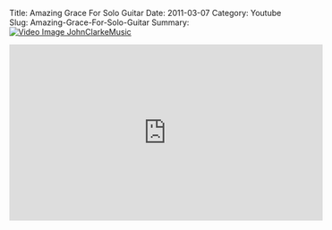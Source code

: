 Title: Amazing Grace For Solo Guitar
Date: 2011-03-07
Category: Youtube
Slug: Amazing-Grace-For-Solo-Guitar
Summary: <a href="/Amazing-Grace-For-Solo-Guitar.html"><img src="https://i.ytimg.com/vi/KSTY25nU4OU/hqdefault.jpg" alt="Video Image JohnClarkeMusic"></a>

<iframe width="560" height="315" src="https://www.youtube.com/embed/KSTY25nU4OU" title="YouTube video player" frameborder="0" allow="accelerometer; autoplay; clipboard-write; encrypted-media; gyroscope; picture-in-picture" allowfullscreen></iframe>

